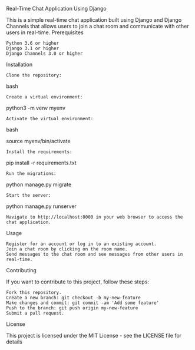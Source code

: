 Real-Time Chat Application Using Django

This is a simple real-time chat application built using Django and Django Channels that allows users to join a chat room and communicate with other users in real-time.
Prerequisites

    Python 3.6 or higher
    Django 3.1 or higher
    Django Channels 3.0 or higher

Installation

    Clone the repository:

bash

    Create a virtual environment:

python3 -m venv myenv

    Activate the virtual environment:

bash

source myenv/bin/activate

    Install the requirements:

pip install -r requirements.txt

    Run the migrations:

python manage.py migrate

    Start the server:

python manage.py runserver

    Navigate to http://localhost:8000 in your web browser to access the chat application.

Usage

    Register for an account or log in to an existing account.
    Join a chat room by clicking on the room name.
    Send messages to the chat room and see messages from other users in real-time.

Contributing

If you want to contribute to this project, follow these steps:

    Fork this repository.
    Create a new branch: git checkout -b my-new-feature
    Make changes and commit: git commit -am 'Add some feature'
    Push to the branch: git push origin my-new-feature
    Submit a pull request.

License

This project is licensed under the MIT License - see the LICENSE file for details
